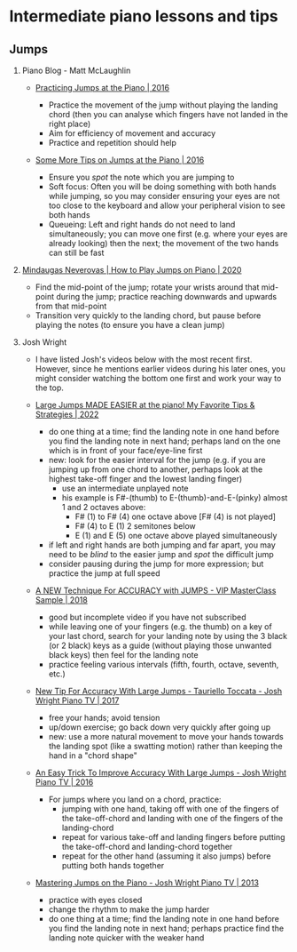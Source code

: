 # Intermediate piano lessons and tips

## Jumps

1. Piano Blog - Matt McLaughlin
   + [Practicing Jumps at the Piano | 2016](https://www.youtube.com/watch?v=s5wkaJGIM9o)
     - Practice the movement of the jump without playing the landing chord (then you can
       analyse which fingers have not landed in the right place)
     - Aim for efficiency of movement and accuracy
     - Practice and repetition should help

   + [Some More Tips on Jumps at the Piano | 2016](https://www.youtube.com/watch?v=pE7kO4fBlS8)
     - Ensure you *spot* the note which you are jumping to
     - Soft focus: Often you will be doing something with both hands while jumping, so you may consider
       ensuring your eyes are not too close to the keyboard and allow your peripheral vision to see both hands
     - Queueing: Left and right hands do not need to land simultaneously; you can move one first (e.g.
       where your eyes are already looking) then the next; the movement of the two hands can still be fast

1. [Mindaugas Neverovas | How to Play Jumps on Piano | 2020](https://www.youtube.com/watch?v=GXVLT5QYxNE)
   + Find the mid-point of the jump; rotate your wrists around that mid-point during the jump;
     practice reaching downwards and upwards from that mid-point
   + Transition very quickly to the landing chord, but pause before playing the notes (to ensure
     you have a clean jump)

1. Josh Wright
   + I have listed Josh's videos below with the most recent first. However, since he
     mentions earlier videos during his later ones, you might consider watching the 
     bottom one first and work your way to the top.

   + [Large Jumps MADE EASIER at the piano! My Favorite Tips & Strategies | 2022](https://www.youtube.com/watch?v=kEZ34B1tdkk&t=8m26s)
     - do one thing at a time; find the landing note in one hand before you find the landing
       note in next hand; perhaps land on the one which is in front of your face/eye-line first
     - new: look for the easier interval for the jump (e.g. if you are jumping up from one
       chord to another, perhaps look at the highest take-off finger and the lowest landing finger)
       * use an intermediate unplayed note
       * his example is F#-(thumb) to E-(thumb)-and-E-(pinky) almost 1 and 2 octaves above:
         + F# (1) to F# (4) one octave above [F# (4) is not played]
         + F# (4) to E (1) 2 semitones below
         + E (1) and E (5) one octave above played simultaneously
     - if left and right hands are both jumping and far apart, you may need to be *blind*
       to the easier jump and *spot* the difficult jump
     - consider pausing during the jump for more expression; but practice the jump at full speed

   + [A NEW Technique For ACCURACY with JUMPS - VIP MasterClass Sample | 2018](https://www.youtube.com/watch?v=K4dhqkVHzUU)
     - good but incomplete video if you have not subscribed
     - while leaving one of your fingers (e.g. the thumb) on a key of your last chord,
       search for your landing note by using the 3 black (or 2 black) keys as a guide
       (without playing those unwanted black keys) then feel for the landing note
     - practice feeling various intervals (fifth, fourth, octave, seventh, etc.)

   + [New Tip For Accuracy With Large Jumps - Tauriello Toccata - Josh Wright Piano TV | 2017](https://www.youtube.com/watch?v=-yj1goXGObY&t=1m37s)
     - free your hands; avoid tension
     - up/down exercise; go back down very quickly after going up
     - new: use a more natural movement to move your hands towards the landing spot
       (like a swatting motion) rather than keeping the hand in a "chord shape"

   + [An Easy Trick To Improve Accuracy With Large Jumps - Josh Wright Piano TV | 2016](https://www.youtube.com/watch?v=e0QsQ_2L6jU)
     - For jumps where you land on a chord, practice:
       * jumping with one hand, taking off with one of the fingers of the take-off-chord
         and landing with one of the fingers of the landing-chord
       * repeat for various take-off and landing fingers before putting the take-off-chord
         and landing-chord together
       * repeat for the other hand (assuming it also jumps) before putting both hands together

   + [Mastering Jumps on the Piano - Josh Wright Piano TV | 2013](https://www.youtube.com/watch?v=ULQEP0aQP44)
     - practice with eyes closed
     - change the rhythm to make the jump harder
     - do one thing at a time; find the landing note in one hand before you find the landing
       note in next hand; perhaps practice find the landing note quicker with the weaker hand

